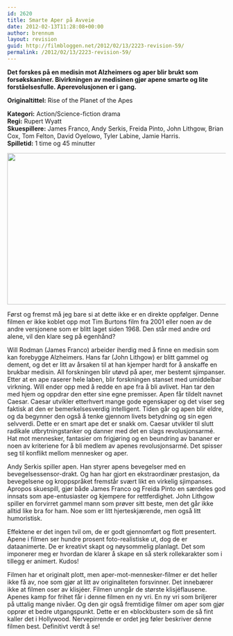 ```yaml
---
id: 2620
title: Smarte Aper på Avveie
date: 2012-02-13T11:28:08+00:00
author: brennum
layout: revision
guid: http://filmbloggen.net/2012/02/13/2223-revision-59/
permalink: /2012/02/13/2223-revision-59/
---
```

**Det forskes på en medisin mot Alzheimers og aper blir brukt som forsøkskaniner. Bivirkningen av medisinen gjør apene smarte og lite forståelsesfulle. Aperevolusjonen er i gang.**

**<!--more-->Originaltittel:** Rise of the Planet of the Apes

  
**Kategori:** Action/Science-fiction drama  
**Regi:** Rupert Wyatt  
**Skuespillere:** James Franco, Andy Serkis, Freida Pinto, John Lithgow, Brian Cox, Tom Felton, David Oyelowo, Tyler Labine, Jamie Harris.  
**Spilletid:** 1 time og 45 minutter

<a href="http://filmbloggen.net/2012/02/03/smarte-aper-pa-avveie/rise-of-the-planet-of-the-apes/" rel="attachment wp-att-2241"><img class="alignnone size-large wp-image-2241" src="http://filmbloggen.net/wp-content/uploads//2012/01/apes-rise-620x349.jpg" alt="" width="620" height="349" /></a>

Først og fremst må jeg bare si at dette ikke er en direkte oppfølger. Denne filmen er ikke koblet opp mot Tim Burtons film fra 2001 eller noen av de andre versjonene som er blitt laget siden 1968. Den står med andre ord alene, vil den klare seg på egenhånd?

Will Rodman (James Franco) arbeider iherdig med å finne en medisin som kan forebygge Alzheimers. Hans far (John Lithgow) er blitt gammel og dement, og det er litt av årsaken til at han kjemper hardt for å anskaffe en brukbar medisin. All forskningen blir utøvd på aper, mer bestemt sjimpanser. Etter at en ape raserer hele laben, blir forskningen stanset med umiddelbar virkning. Will ender opp med å redde en ape fra å bli avlivet. Han tar den med hjem og oppdrar den etter sine egne premisser. Apen får tildelt navnet Caesar. Caesar utvikler etterhvert mange gode egenskaper og det viser seg faktisk at den er bemerkelsesverdig intelligent. Tiden går og apen blir eldre, og da begynner den også å tenke gjennom livets betydning og sin egen selvverdi. Dette er en smart ape det er snakk om. Caesar utvikler til slutt radikale utbrytningstanker og danner med det en slags revolusjonsarmé. Hat mot mennesker, fantasier om frigjøring og en beundring av bananer er noen av kriteriene for å bli medlem av apenes revolusjonsarmé. Det spisser seg til konflikt mellom mennesker og aper.

Andy Serkis spiller apen. Han styrer apens bevegelser med en bevegelsessensor-drakt. Og han har gjort en ekstraordinær prestasjon, da bevegelsene og kroppspråket fremstår svært likt en virkelig sjimpanses. Apropos skuespill, gjør både James Franco og Freida Pinto en særdeles god innsats som ape-entusiaster og kjempere for rettferdighet. John Lithgow spiller en forvirret gammel mann som prøver sitt beste, men det går ikke alltid like bra for ham. Noe som er litt hjerteskjærende, men også litt humoristisk.

Effektene er det ingen tvil om, de er godt gjennomført og flott presentert. Apene i filmen ser hundre prosent foto-realistiske ut, dog de er dataanimerte. De er kreativt skapt og nøysommelig planlagt. Det som imponerer meg er hvordan de klarer å skape en så sterk rollekarakter som i tillegg er animert. Kudos!

Filmen har et originalt plott, men aper-mot-mennesker-filmer er det heller ikke få av, noe som gjør at litt av originaliteten forsvinner. Det innebærer ikke at filmen oser av klisjéer. Filmen unngår de største klisjéflausene. Apenes kamp for frihet får i denne filmen en ny vri. En ny vri som briljerer på uttalig mange nivåer. Og den gir også fremtidige filmer om aper som gjør opprør et bedre utgangspunkt. Dette er en &laquo;blockbuster&raquo; som de så fint kaller det i Hollywood. Nervepirrende er ordet jeg føler beskriver denne filmen best. Definitivt verdt å se!